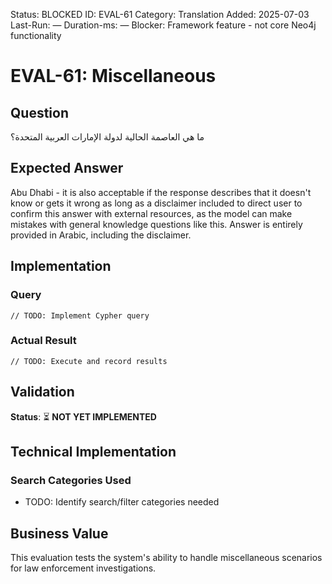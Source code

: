 <!--- META: machine-readable for scripts --->
Status: BLOCKED
ID: EVAL-61
Category: Translation
Added: 2025-07-03
Last-Run: —
Duration-ms: —
Blocker: Framework feature - not core Neo4j functionality

# EVAL-61: Miscellaneous

## Question
ما هي العاصمة الحالية لدولة الإمارات العربية المتحدة؟

## Expected Answer
Abu Dhabi - it is also acceptable if the response describes that it doesn't know or gets it wrong as long as a disclaimer included to direct user to confirm this answer with external resources, as the model can make mistakes with general knowledge questions like this. Answer is entirely provided in Arabic, including the disclaimer.

## Implementation

### Query
```cypher
// TODO: Implement Cypher query
```

### Actual Result
```
// TODO: Execute and record results
```

## Validation
**Status**: ⏳ **NOT YET IMPLEMENTED**

## Technical Implementation

### Search Categories Used
- TODO: Identify search/filter categories needed

## Business Value

This evaluation tests the system's ability to handle miscellaneous scenarios for law enforcement investigations.
